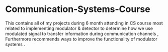 # Communication-Systems-Course
This contains all of my projects during 6 month attending in CS course most related to implementing modulator & detector to determine how we use modulated signal to transfer information during communication channels , Furthermore recommends ways to improve the functionality of modulator systems .



